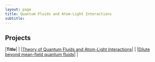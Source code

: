 ```yaml
---
layout: page
title: Quantum Fluids and Atom-Light Interactions
subtitle:
---
```


## Projects

|**Title**|   |
|[Theory of Quantum Fluids and Atom-Light Interactions](/research/qfali/theory)|   |
|[Dilute beyond mean-field quantum fluids](beyond)|  |

